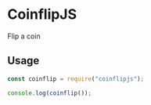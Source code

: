 # CoinflipJS
Flip a coin

## Usage
```js
const coinflip = require("coinflipjs");

console.log(coinflip());
```
